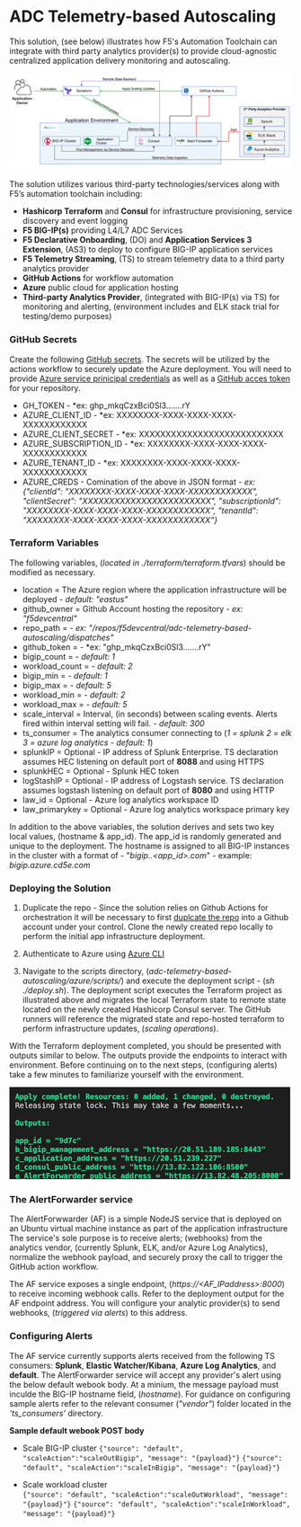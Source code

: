 ADC Telemetry-based Autoscaling
===============================
This solution, (see below) illustrates how F5's Automation Toolchain can integrate with third party analytics provider(s) to provide cloud-agnostic centralized application delivery monitoring and autoscaling.  

<img src="images/arch.png" alt="Flowers">

The solution utilizes various third-party technologies/services along with F5’s automation toolchain including:
   
   - **Hashicorp Terraform** and **Consul** for infrastructure provisioning, service discovery and event logging
   - **F5 BIG-IP(s)** providing L4/L7 ADC Services
   - **F5 Declarative Onboarding**, (DO) and **Application Services 3 Extension**, (AS3) to deploy to configure BIG-IP application services
   - **F5 Telemetry Streaming**, (TS) to stream telemetry data to a third party analytics provider
   - **GitHub Actions** for workflow automation 
   - **Azure** public cloud for application hosting
   - **Third-party Analytics Provider**, (integrated with BIG-IP(s) via TS) for monitoring and alerting, (environment includes and ELK stack trial for testing/demo purposes)


### GitHub Secrets
Create the following [GitHub secrets](https://docs.github.com/en/actions/reference/encrypted-secrets).  The secrets will be utilized by the actions workflow to securely update the Azure deployment. You will need to provide [Azure service prinicipal credentials](https://github.com/marketplace/actions/azure-login) as well as a [GitHub acces token](https://docs.github.com/en/github/authenticating-to-github/keeping-your-account-and-data-secure/creating-a-personal-access-token) for your repository.

- GH_TOKEN   - *ex: ghp_mkqCzxBci0Sl3.......rY
- AZURE_CLIENT_ID   - *ex: XXXXXXXX-XXXX-XXXX-XXXX-XXXXXXXXXXXX
- AZURE_CLIENT_SECRET   - *ex: XXXXXXXXXXXXXXXXXXXXXXXXXXX
- AZURE_SUBSCRIPTION_ID   - *ex: XXXXXXXX-XXXX-XXXX-XXXX-XXXXXXXXXXXX
- AZURE_TENANT_ID   - *ex: XXXXXXXX-XXXX-XXXX-XXXX-XXXXXXXXXXXX
- AZURE_CREDS  - Comination of the above in JSON format  -  *ex: {"clientId": "XXXXXXXX-XXXX-XXXX-XXXX-XXXXXXXXXXXX",  "clientSecret": "XXXXXXXXXXXXXXXXXXXXXXXX", "subscriptionId": "XXXXXXXX-XXXX-XXXX-XXXX-XXXXXXXXXXXX", "tenantId": "XXXXXXXX-XXXX-XXXX-XXXX-XXXXXXXXXXXX"}*


### Terraform Variables

The following variables, (*located in ./terraform/terraform.tfvars*) should be modified as necessary.

- location = The Azure region where the application infrastructure will be deployed   -  *default: "eastus"*
- github_owner = Github Account hosting the repository   -  *ex: "f5devcentral"*
- repo_path =     -  *ex: "/repos/f5devcentral/adc-telemetry-based-autoscaling/dispatches"*
- github_token =   -  *ex: "ghp_mkqCzxBci0Sl3.......rY"
- bigip_count =    -  *default: 1* 
- workload_count =    -  *default: 2* 
- bigip_min =    -  *default: 1* 
- bigip_max =    -  *default: 5* 
- workload_min =    -  *default: 2*  
- workload_max =    -  *default: 5* 
- scale_interval =  Interval, (in seconds) between scaling events.  Alerts fired within interval setting will fail. -  *default: 300*  
- ts_consumer     = The analytics consumer connecting to (*1 = splunk   2 = elk   3 = azure log analytics -  default: 1*)
- splunkIP        = Optional - IP address of Splunk Enterprise.  TS declaration assumes HEC listening on default port of **8088** and using HTTPS
- splunkHEC       = Optional - Splunk HEC token
- logStashIP      = Optional - IP address of Logstash service.  TS declaration assumes logstash listening on default port of **8080** and using HTTP
- law_id          = Optional - Azure log analytics workspace ID
- law_primarykey  = Optional - Azure log analytics workspace primary key

In addition to the above variables, the solution derives and sets two key local values, (hostname & app_id). The app_id is randomly generated and unique to the deployment. The hostname is assigned to all BIG-IP instances in the cluster with a format of - "*bigip.<cloud>.<app_id>.com*"  - example: *bigip.azure.cd5e.com*

### Deploying the Solution
1. Duplicate the repo - Since the solution relies on Github Actions for orchestration it will be necessary to first [duplcate the repo](https://docs.github.com/en/github/creating-cloning-and-archiving-repositories/creating-a-repository-on-github/duplicating-a-repository) into a Github account under your control.  Clone the newly created repo locally to perform the initial app infrastructure deployment.

1. Authenticate to Azure using [Azure CLI](https://registry.terraform.io/providers/hashicorp/azurerm/latest/docs/guides/azure_cli)

1. Navigate to the scripts directory, (*adc-telemetry-based-autoscaling/azure/scripts/*) and execute the deployment script - (*sh ./deploy.sh*).  The deployment script executes the Terraform project as illustrated above and migrates the local Terraform state to remote state located on the newly created Hashicorp Consul server.  The GitHub runners will reference the migrated state and repo-hosted terraform to perform infrastructure updates, (*scaling operations*).

With the Terraform deployment completed, you should be presented with outputs similar to below.  The outputs provide the endpoints to interact with environment.  Before continuing on to the next steps, (configuring alerts) take a few minutes to familiarize yourself with the environment.

<img src="images/output.png" alt="Flowers"  width="500">


### The AlertForwarder service
The AlertForwwarder (AF) is a simple NodeJS service that is deployed on an Ubuntu virtual machine instance as part of the application infrastructure The service's sole purpose is to receive alerts; (webhooks) from the analytics vendor, (currently Splunk, ELK, and/or Azure Log Analytics), normalize the webhook payload, and securely proxy the call to trigger the GitHub action workflow.

The AF service exposes a single endpoint, (*https://<AF_IPaddress>:8000*) to receive incoming webhook calls.  Refer to the deployment output for the AF endpoint address.  You will configure your analytic provider(s) to send webhooks, (*triggered via alerts*) to this address.


### Configuring Alerts

The AF service currently supports alerts received from the following TS consumers: **Splunk**, **Elastic Watcher/Kibana**, **Azure Log Analytics**, and **default**.  The AlertForwarder service will accept any provider's alert using the below default webook body.  At a minium, the message payload must inculde the BIG-IP hostname field, (*hostname*).  For guidance on configuring sample alerts refer to the relevant consumer (*"vendor"*) folder located in the *'ts_consumers'* directory.

**Sample default webook POST body**   
-  Scale BIG-IP cluster
      `{"source": "default", "scaleAction":"scaleOutBigip", "message": "{payload}"}`
      `{"source": "default", "scaleAction":"scaleInBigip", "message": "{payload}"}`

- Scale workload cluster          
      `{"source": "default", "scaleAction":"scaleOutWorkload", "message": "{payload}"}` 
      `{"source": "default", "scaleAction":"scaleInWorkload", "message": "{payload}"}` 